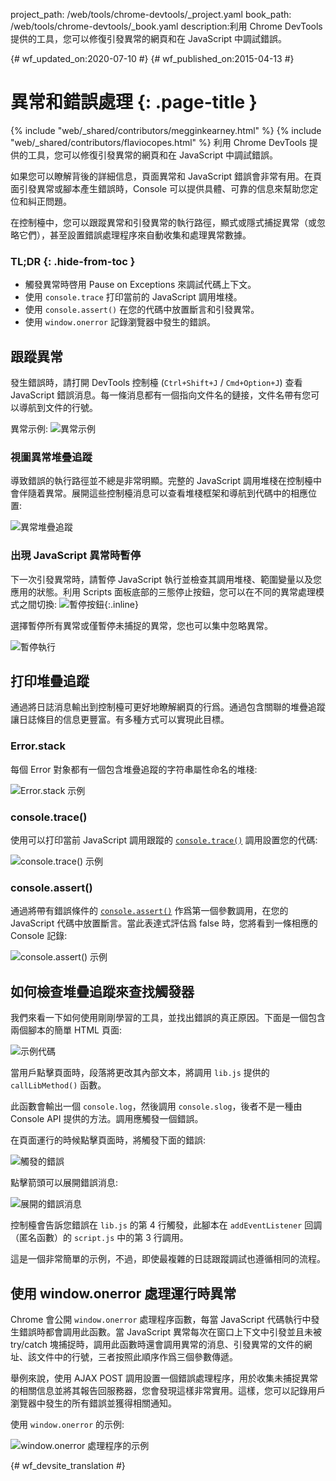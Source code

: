 project_path: /web/tools/chrome-devtools/_project.yaml
book_path: /web/tools/chrome-devtools/_book.yaml
description:利用 Chrome DevTools 提供的工具，您可以修復引發異常的網頁和在 JavaScript 中調試錯誤。

{# wf_updated_on:2020-07-10 #}
{# wf_published_on:2015-04-13 #}

# 異常和錯誤處理 {: .page-title }

{% include "web/_shared/contributors/megginkearney.html" %}
{% include "web/_shared/contributors/flaviocopes.html" %}
利用 Chrome DevTools 提供的工具，您可以修復引發異常的網頁和在 JavaScript 中調試錯誤。

如果您可以瞭解背後的詳細信息，頁面異常和 JavaScript 錯誤會非常有用。在頁面引發異常或腳本產生錯誤時，Console 可以提供具體、可靠的信息來幫助您定位和糾正問題。

在控制檯中，您可以跟蹤異常和引發異常的執行路徑，顯式或隱式捕捉異常（或忽略它們），甚至設置錯誤處理程序來自動收集和處理異常數據。


### TL;DR {: .hide-from-toc }
- 觸發異常時啓用 Pause on Exceptions 來調試代碼上下文。
- 使用  <code>console.trace</code> 打印當前的 JavaScript 調用堆棧。
- 使用  <code>console.assert()</code> 在您的代碼中放置斷言和引發異常。
- 使用  <code>window.onerror</code> 記錄瀏覽器中發生的錯誤。


## 跟蹤異常

發生錯誤時，請打開 DevTools 控制檯 (`Ctrl+Shift+J` / `Cmd+Option+J`) 查看 JavaScript 錯誤消息。每一條消息都有一個指向文件名的鏈接，文件名帶有您可以導航到文件的行號。


異常示例:
![異常示例](images/track-exceptions-tracking-exceptions.jpg)

### 視圖異常堆疊追蹤

導致錯誤的執行路徑並不總是非常明顯。完整的 JavaScript 調用堆棧在控制檯中會伴隨着異常。展開這些控制檯消息可以查看堆棧框架和導航到代碼中的相應位置:



![異常堆疊追蹤](images/track-exceptions-exception-stack-trace.jpg)

### 出現 JavaScript 異常時暫停

下一次引發異常時，請暫停 JavaScript 執行並檢查其調用堆棧、範圍變量以及您應用的狀態。利用 Scripts 面板底部的三態停止按鈕，您可以在不同的異常處理模式之間切換: ![暫停按鈕](images/track-exceptions-pause-gray.png){:.inline}




選擇暫停所有異常或僅暫停未捕捉的異常，您也可以集中忽略異常。

![暫停執行](images/track-exceptions-pause-execution.jpg)

## 打印堆疊追蹤

通過將日誌消息輸出到控制檯可更好地瞭解網頁的行爲。通過包含關聯的堆疊追蹤讓日誌條目的信息更豐富。有多種方式可以實現此目標。

### Error.stack
每個 Error 對象都有一個包含堆疊追蹤的字符串屬性命名的堆棧:

![Error.stack 示例](images/track-exceptions-error-stack.jpg)

### console.trace()

使用可以打印當前 JavaScript 調用跟蹤的 [`console.trace()`](./console-reference#consoletraceobject) 調用設置您的代碼:

![console.trace() 示例](images/track-exceptions-console-trace.jpg)

### console.assert()

通過將帶有錯誤條件的 [`console.assert()`](./console-reference#consoleassertexpression-object) 作爲第一個參數調用，在您的 JavaScript 代碼中放置斷言。當此表達式評估爲 false 時，您將看到一條相應的 Console 記錄:




![console.assert() 示例](images/track-exceptions-console-assert.jpg)

## 如何檢查堆疊追蹤來查找觸發器

我們來看一下如何使用剛剛學習的工具，並找出錯誤的真正原因。下面是一個包含兩個腳本的簡單 HTML 頁面:



![示例代碼](images/track-exceptions-example-code.png)

當用戶點擊頁面時，段落將更改其內部文本，將調用 `lib.js` 提供的 `callLibMethod()` 函數。



此函數會輸出一個 `console.log`，然後調用 `console.slog`，後者不是一種由 Console API 提供的方法。調用應觸發一個錯誤。




在頁面運行的時候點擊頁面時，將觸發下面的錯誤:


![觸發的錯誤](images/track-exceptions-example-error-triggered.png)

點擊箭頭可以展開錯誤消息:

![展開的錯誤消息](images/track-exceptions-example-error-message-expanded.png)

控制檯會告訴您錯誤在 `lib.js` 的第 4 行觸發，此腳本在 `addEventListener` 回調（匿名函數）的 `script.js` 中的第 3 行調用。



這是一個非常簡單的示例，不過，即使最複雜的日誌跟蹤調試也遵循相同的流程。


## 使用 window.onerror 處理運行時異常

Chrome 會公開 `window.onerror` 處理程序函數，每當 JavaScript 代碼執行中發生錯誤時都會調用此函數。當 JavaScript 異常每次在窗口上下文中引發並且未被 try/catch 塊捕捉時，調用此函數時還會調用異常的消息、引發異常的文件的網址、該文件中的行號，三者按照此順序作爲三個參數傳遞。








舉例來說，使用 AJAX POST 調用設置一個錯誤處理程序，用於收集未捕捉異常的相關信息並將其報告回服務器，您會發現這樣非常實用。這樣，您可以記錄用戶瀏覽器中發生的所有錯誤並獲得相關通知。

使用 `window.onerror` 的示例:

![window.onerror 處理程序的示例](images/runtime-exceptions-window-onerror.jpg)




{# wf_devsite_translation #}
